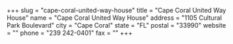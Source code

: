 +++
slug = "cape-coral-united-way-house"
title = "Cape Coral United Way House"
name = "Cape Coral United Way House"
address = "1105 Cultural Park Boulevard"
city = "Cape Coral"
state = "FL"
postal = "33990"
website = ""
phone = "239 242-0401"
fax = ""
+++
